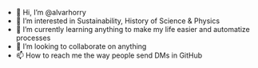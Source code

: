 - 👋 Hi, I’m @alvarhorry
- 👀 I’m interested in Sustainability, History of Science & Physics
- 🌱 I’m currently learning anything to  make my life easier and automatize processes
- 💞️ I’m looking to collaborate on anything
- 📫 How to reach me the way people send DMs in GitHub
